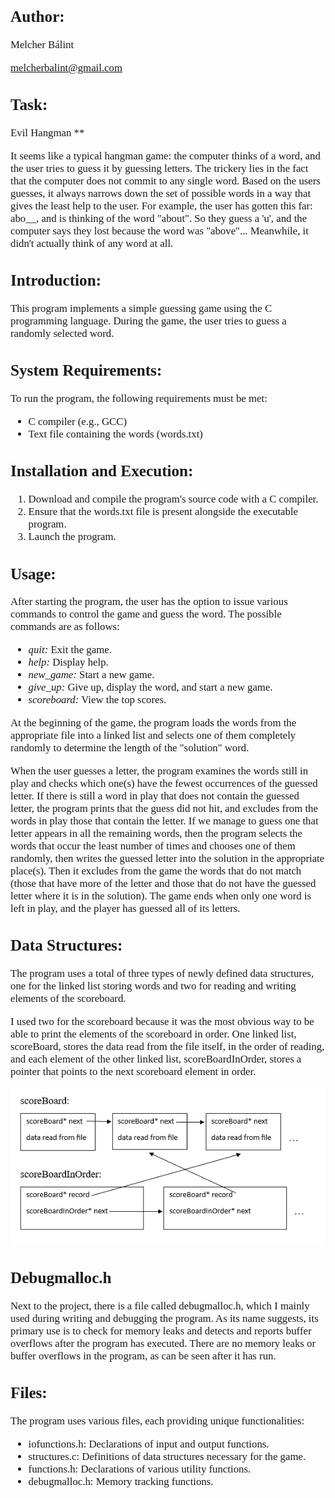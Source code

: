 <span style="font-family:Times new roman;font-size:1.2em">

## Author:

Melcher Bálint

melcherbalint@gmail.com

## Task:
Evil Hangman **

It seems like a typical hangman game: the computer thinks of a word, and the user tries to guess it by guessing letters. The trickery lies in the fact that the computer does not commit to any single word. Based on the users guesses, it always narrows down the set of possible words in a way that gives the least help to the user. For example, the user has gotten this far: abo__, and is thinking of the word "about". So they guess a 'u', and the computer says they lost because the word was "above"... Meanwhile, it didn't actually think of any word at all.

## Introduction:
This program implements a simple guessing game using the C programming language. During the game, the user tries to guess a randomly selected word.

## System Requirements:
To run the program, the following requirements must be met:

-	C compiler (e.g., GCC)
-	Text file containing the words (words.txt)
## Installation and Execution:

1.	Download and compile the program's source code with a C compiler.
2.	Ensure that the words.txt file is present alongside the executable program.
3.	Launch the program.
## Usage:
After starting the program, the user has the option to issue various commands to control the game and guess the word. The possible commands are as follows:

-	*quit:* Exit the game.
-	*help:* Display help.
-	*new_game:* Start a new game.
-	*give_up:* Give up, display the word, and start a new game.
-	*scoreboard:* View the top scores.

At the beginning of the game, the program loads the words from the appropriate file into a linked list and selects one of them completely randomly to determine the length of the "solution" word.

When the user guesses a letter, the program examines the words still in play and checks which one(s) have the fewest occurrences of the guessed letter. If there is still a word in play that does not contain the guessed letter, the program prints that the guess did not hit, and excludes from the words in play those that contain the letter. If we manage to guess one that letter appears in all the remaining words, then the program selects the words that occur the least number of times and chooses one of them randomly, then writes the guessed letter into the solution in the appropriate place(s). Then it excludes from the game the words that do not match (those that have more of the letter and those that do not have the guessed letter where it is in the solution). The game ends when only one word is left in play, and the player has guessed all of its letters.

## Data Structures:
The program uses a total of three types of newly defined data structures, one for the linked list storing words and two for reading and writing elements of the scoreboard.

I used two for the scoreboard because it was the most obvious way to be able to print the elements of the scoreboard in order. One linked list, scoreBoard, stores the data read from the file itself, in the order of reading, and each element of the other linked list, scoreBoardInOrder, stores a pointer that points to the next scoreboard element in order.
 

![picture](chart(en).png)

## Debugmalloc.h

Next to the project, there is a file called debugmalloc.h, which I mainly used during writing and debugging the program. As its name suggests, its primary use is to check for memory leaks and detects and reports buffer overflows after the program has executed. There are no memory leaks or buffer overflows in the program, as can be seen after it has run.


## Files:
The program uses various files, each providing unique functionalities:

- iofunctions.h: Declarations of input and output functions.
- structures.c: Definitions of data structures necessary for the game.
- functions.h: Declarations of various utility functions.
- debugmalloc.h: Memory tracking functions.

</span>